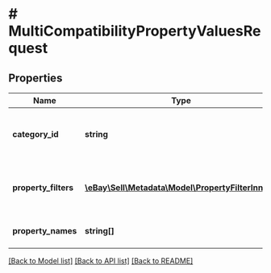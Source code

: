 # # MultiCompatibilityPropertyValuesRequest

## Properties

Name | Type | Description | Notes
------------ | ------------- | ------------- | -------------
**category_id** | **string** | The unique identifier of the eBay leaf category for which to retrieve property values.&lt;br&gt;&lt;br&gt;Use the &lt;a href&#x3D;\&quot;/api-docs/sell/metadata/resources/marketplace/methods/getAutomotivePartsCompatibilityPolicies\&quot; target&#x3D;\&quot;_blank \&quot;&gt;getAutomotivePartsCompatibilityPolicies&lt;/a&gt; method to retrieve a list of categories that support parts compatibility. | [optional]
**property_filters** | [**\eBay\Sell\Metadata\Model\PropertyFilterInner[]**](PropertyFilterInner.md) | This array can be used to specify the compatibility properties used to limit the result set. Only values associated with the specified name-value pairs will be returned in the response.&lt;br&gt;&lt;br&gt;For example, if the &lt;b&gt;propertyName&lt;/b&gt; is set to &lt;code&gt;Year&lt;/code&gt; and the &lt;b&gt;propertyValue&lt;/b&gt; is set to &lt;code&gt;2022&lt;/code&gt;, only compatible vehicles from 2022 will be returned.&lt;br&gt;&lt;br&gt;At least one property name-value pair must be used. | [optional]
**property_names** | **string[]** | This comma-delimited array specifies the names of the properties for which to retrieve associated property values.&lt;br&gt;&lt;br&gt;For example, typical vehicle property names are &#39;Make&#39;, &#39;Model&#39;, &#39;Year&#39;, &#39;Engine&#39;, and &#39;Trim&#39;, but will vary based on the eBay marketplace and the eBay category. | [optional]

[[Back to Model list]](../../README.md#models) [[Back to API list]](../../README.md#endpoints) [[Back to README]](../../README.md)
